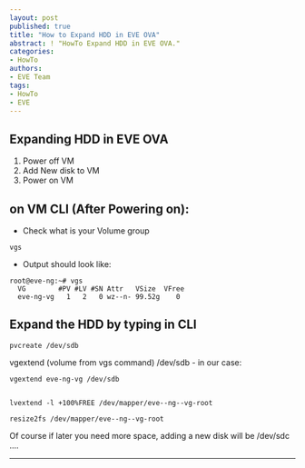 ```yaml
---
layout: post
published: true
title: "How to Expand HDD in EVE OVA"
abstract: ! "HowTo Expand HDD in EVE OVA."
categories:
- HowTo
authors:
- EVE Team
tags:
- HowTo
- EVE
---
```


## Expanding HDD in EVE OVA

1. Power off VM
2. Add New disk to VM
3. Power on VM

## on VM CLI (After Powering on):

* Check what is your Volume group

~~~
vgs
~~~

* Output should look like:

~~~
root@eve-ng:~# vgs
  VG        #PV #LV #SN Attr   VSize  VFree
  eve-ng-vg   1   2   0 wz--n- 99.52g    0 
~~~

## Expand the HDD by typing in CLI

~~~
pvcreate /dev/sdb
~~~

vgextend (volume from vgs command) /dev/sdb - in our case:

~~~
vgextend eve-ng-vg /dev/sdb


lvextend -l +100%FREE /dev/mapper/eve--ng--vg-root

resize2fs /dev/mapper/eve--ng--vg-root
~~~

Of course if later you need more space, adding a new disk will be /dev/sdc ....


---
